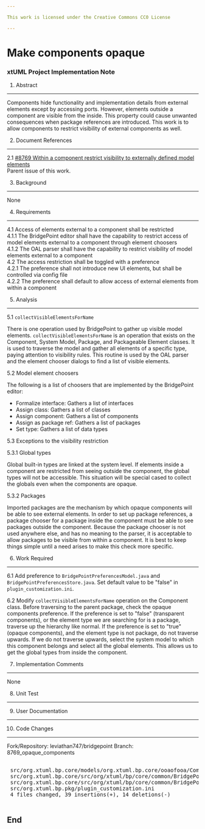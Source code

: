 ```yaml
---

This work is licensed under the Creative Commons CC0 License

---
```


# Make components opaque
### xtUML Project Implementation Note

1. Abstract
-----------
Components hide functionality and implementation details from external elements
except by accessing ports. However, elements outside a component are visible
from the inside. This property could cause unwanted consequences when package
references are introduced. This work is to allow components to restrict
visibility of external components as well.

2. Document References
----------------------
<a id="2.1"></a>2.1 [#8769 Within a component restrict visibility to externally defined model elements](https://support.onefact.net/issues/8769)  
Parent issue of this work.

3. Background
-------------
None

4. Requirements
---------------
4.1 Access of elements external to a component shall be restricted  
4.1.1 The BridgePoint editor shall have the capability to restrict access of model
elements external to a component through element choosers  
4.1.2 The OAL parser shall have the capability to restrict visibility of model
elements external to a component  
4.2 The access restriction shall be toggled with a preference  
4.2.1 The preference shall not introduce new UI elements, but shall be
controlled via config file  
4.2.2 The preference shall default to allow access of external elements from
within a component  

5. Analysis
-----------

5.1 `collectVisibleElementsForName`

There is one operation used by BridgePoint to gather up visible model elements.
`collectVisibleElementsForName` is an operation that exists on the Component,
System Model, Package, and Packageable Element classes. It is used to traverse
the model and gather all elements of a specific type, paying attention to
visibility rules. This routine is used by the OAL parser and the element chooser
dialogs to find a list of visible elements.

5.2 Model element choosers

The following is a list of choosers that are implemented by the BridgePoint
editor:

- Formalize interface: Gathers a list of interfaces  
- Assign class: Gathers a list of classes  
- Assign component: Gathers a list of components  
- Assign as package ref: Gathers a list of packages  
- Set type: Gathers a list of data types  

5.3 Exceptions to the visibility restriction

5.3.1 Global types

Global built-in types are linked at the system level. If elements inside a
component are restricted from seeing outside the component, the global types
will not be accessible. This situation will be special cased to collect the
globals even when the components are opaque.

5.3.2 Packages

Imported packages are the mechanism by which opaque components will be able to
see external elements. In order to set up package references, a package chooser
for a package inside the component must be able to see packages outside the
component. Because the package chooser is not used anywhere else, and has no
meaning to the parser, it is acceptable to allow packages to be visible from
within a component. It is best to keep things simple until a need arises to make
this check more specific.

6. Work Required
----------------

6.1 Add preference to `BridgePointPreferencesModel.java` and
`BridgePointPreferencesStore.java`. Set default value to be "false" in
`plugin_customization.ini`.

6.2 Modify `collectVisibleElementsForName` operation on the Component class.
Before traversing to the parent package, check the opaque components preference.
If the preference is set to "false" (transparent components), or the element
type we are searching for is a package, traverse up the hierarchy like normal.
If the preference is set to "true" (opaque components), and the element type is
not package, do not traverse upwards. If we do not traverse upwards, select the
system model to which this component belongs and select all the global elements.
This allows us to get the global types from inside the component.

7. Implementation Comments
--------------------------
None

8. Unit Test
------------

9. User Documentation
---------------------

10. Code Changes
---------------
Fork/Repository: leviathan747/bridgepoint
Branch: 8769_opaque_components

<pre>

 src/org.xtuml.bp.core/models/org.xtuml.bp.core/ooaofooa/Component/Component/Component.xtuml | 44 ++++++++++++++++++++++++++++++--------------
 src/org.xtuml.bp.core/src/org/xtuml/bp/core/common/BridgePointPreferencesModel.java         |  3 +++
 src/org.xtuml.bp.core/src/org/xtuml/bp/core/common/BridgePointPreferencesStore.java         |  5 +++++
 src/org.xtuml.bp.pkg/plugin_customization.ini                                               |  1 +
 4 files changed, 39 insertions(+), 14 deletions(-)

</pre>

End
---

